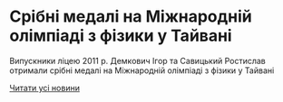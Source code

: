 # Срібні медалі на Міжнародній олімпіаді з фізики у Тайвані

Випускники ліцею 2011 р. Демкович Ігор та Савицький Ростислав  отримали срібні медалі на Міжнародній олімпіаді з фізики у Тайвані

[Читати усі новини](/news)
